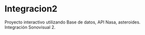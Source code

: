 # Integracion2
Proyecto interactivo utilizando Base de datos, API Nasa, asteroides. Integración Sonovisual 2.
